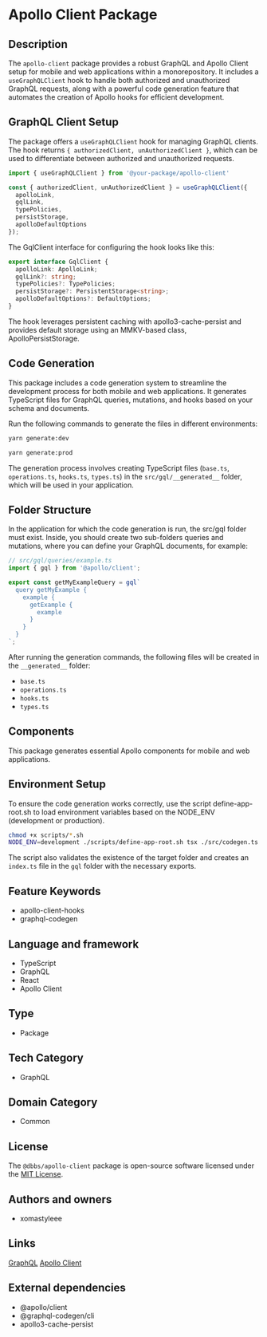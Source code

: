 # Apollo Client Package

## Description

The `apollo-client` package provides a robust GraphQL and Apollo Client setup for mobile and web applications within a monorepository. It includes a `useGraphQLClient` hook to handle both authorized and unauthorized GraphQL requests, along with a powerful code generation feature that automates the creation of Apollo hooks for efficient development.

## GraphQL Client Setup

The package offers a `useGraphQLClient` hook for managing GraphQL clients. The hook returns `{ authorizedClient, unAuthorizedClient }`, which can be used to differentiate between authorized and unauthorized requests.

```ts
import { useGraphQLClient } from '@your-package/apollo-client'

const { authorizedClient, unAuthorizedClient } = useGraphQLClient({
  apolloLink,
  gqlLink,
  typePolicies,
  persistStorage,
  apolloDefaultOptions
});
```

The GqlClient interface for configuring the hook looks like this:

```ts
export interface GqlClient {
  apolloLink: ApolloLink;
  gqlLink?: string;
  typePolicies?: TypePolicies;
  persistStorage?: PersistentStorage<string>;
  apolloDefaultOptions?: DefaultOptions;
}
```

The hook leverages persistent caching with apollo3-cache-persist and provides default storage using an MMKV-based class, ApolloPersistStorage.

## Code Generation

This package includes a code generation system to streamline the development process for both mobile and web applications. It generates TypeScript files for GraphQL queries, mutations, and hooks based on your schema and documents.

Run the following commands to generate the files in different environments:

```sh
yarn generate:dev
```
```sh
yarn generate:prod
```

The generation process involves creating TypeScript files (`base.ts`, `operations.ts`, `hooks.ts`, `types.ts`) in the `src/gql/__generated__` folder, which will be used in your application.

## Folder Structure

In the application for which the code generation is run, the src/gql folder must exist. Inside, you should create two sub-folders queries and mutations, where you can define your GraphQL documents, for example:

```ts
// src/gql/queries/example.ts
import { gql } from '@apollo/client';

export const getMyExampleQuery = gql`
  query getMyExample {
    example {
      getExample {
        example
      }
    }
  }
`;
```
After running the generation commands, the following files will be created in the `__generated__` folder:

- `base.ts`
- `operations.ts`
- `hooks.ts`
- `types.ts`

## Components

This package generates essential Apollo components for mobile and web applications.

## Environment Setup

To ensure the code generation works correctly, use the script define-app-root.sh to load environment variables based on the NODE_ENV (development or production).

```sh
chmod +x scripts/*.sh
NODE_ENV=development ./scripts/define-app-root.sh tsx ./src/codegen.ts
```

The script also validates the existence of the target folder and creates an `index.ts` file in the `gql` folder with the necessary exports.

## Feature Keywords

- apollo-client-hooks
- graphql-codegen

## Language and framework

- TypeScript
- GraphQL
- React
- Apollo Client

## Type

- Package

## Tech Category

- GraphQL

## Domain Category

- Common

## License

The `@dbbs/apollo-client` package is open-source software licensed under the [MIT License](LICENSE).

## Authors and owners

- xomastyleee

## Links

[GraphQL](https://graphql.org/)
[Apollo Client](https://www.apollographql.com/)

## External dependencies

- @apollo/client
- @graphql-codegen/cli
- apollo3-cache-persist